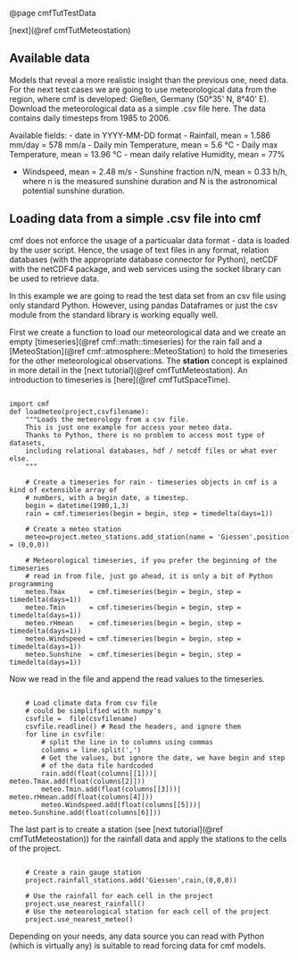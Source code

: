 @page cmfTutTestData

[next](@ref cmfTutMeteostation)

## Available data

Models that reveal a more realistic insight than the previous one, need
data. For the next test cases we are going to use meteorological data
from the region, where cmf is developed: Gießen, Germany (50°35' N,
8°40' E). Download the meteorological data as a simple .csv file here.
The data contains daily timesteps from 1985 to 2006.

Available fields: - date in YYYY-MM-DD format - Rainfall, mean = 1.586
mm/day = 578 mm/a - Daily min Temperature, mean = 5.6 °C - Daily max
Temperature, mean = 13.96 °C - mean daily relative Humidity, mean = 77%
- Windspeed, mean = 2.48 m/s - Sunshine fraction n/N, mean = 0.33 h/h,
where n is the measured sunshine duration and N is the astronomical
potential sunshine duration.

## Loading data from a simple .csv file into cmf

cmf does not enforce the usage of a particualar data format - data is
loaded by the user script. Hence, the usage of text files in any format,
relation databases (with the appropriate database connector for Python),
netCDF with the netCDF4 package, and web services using the socket
library can be used to retrieve data.

In this example we are going to read the test data set from an csv file
using only standard Python. However, using pandas Dataframes or just the
csv module from the standard library is working equally well.

First we create a function to load our meteorological data and we create
an empty [timeseries](@ref cmf::math::timeseries) for the rain fall
and a [MeteoStation](@ref cmf::atmosphere::MeteoStation) to hold the
timeseries for the other meteorological observations. The **station**
concept is explained in more detail in the [next
tutorial](@ref cmfTutMeteostation). An introduction to timeseries is
[here](@ref cmfTutSpaceTime).

~~~~~~~~~~~~~{.py}

import cmf
def loadmeteo(project,csvfilename):
    """Loads the meteorology from a csv file.
    This is just one example for access your meteo data.
    Thanks to Python, there is no problem to access most type of datasets,
    including relational databases, hdf / netcdf files or what ever else.
    """
    
    # Create a timeseries for rain - timeseries objects in cmf is a kind of extensible array of 
    # numbers, with a begin date, a timestep.
    begin = datetime(1980,1,3)
    rain = cmf.timeseries(begin = begin, step = timedelta(days=1))

    # Create a meteo station
    meteo=project.meteo_stations.add_station(name = 'Giessen',position = (0,0,0))

    # Meteorological timeseries, if you prefer the beginning of the timeseries
    # read in from file, just go ahead, it is only a bit of Python programming
    meteo.Tmax      = cmf.timeseries(begin = begin, step = timedelta(days=1))
    meteo.Tmin      = cmf.timeseries(begin = begin, step = timedelta(days=1))
    meteo.rHmean    = cmf.timeseries(begin = begin, step = timedelta(days=1))
    meteo.Windspeed = cmf.timeseries(begin = begin, step = timedelta(days=1))
    meteo.Sunshine  = cmf.timeseries(begin = begin, step = timedelta(days=1))
~~~~~~~~~~~~~

Now we read in the file and append the read values to the timeseries.

~~~~~~~~~~~~~{.py}

    # Load climate data from csv file
    # could be simplified with numpy's 
    csvfile =  file(csvfilename) 
    csvfile.readline() # Read the headers, and ignore them
    for line in csvfile:
        # split the line in to columns using commas
        columns = line.split(',')
        # Get the values, but ignore the date, we have begin and step
        # of the data file hardcoded
        rain.add(float(columns[[1]))|        meteo.Tmax.add(float(columns[2]]))
        meteo.Tmin.add(float(columns[[3]))|        meteo.rHmean.add(float(columns[4]]))
        meteo.Windspeed.add(float(columns[[5]))|        meteo.Sunshine.add(float(columns[6]]))
~~~~~~~~~~~~~

The last part is to create a station (see [next
tutorial](@ref cmfTutMeteostation)) for the rainfall data and apply the
stations to the cells of the project.

~~~~~~~~~~~~~{.py}           

    # Create a rain gauge station
    project.rainfall_stations.add('Giessen',rain,(0,0,0))
        
    # Use the rainfall for each cell in the project
    project.use_nearest_rainfall()
    # Use the meteorological station for each cell of the project
    project.use_nearest_meteo()
~~~~~~~~~~~~~

Depending on your needs, any data source you can read with Python (which
is virtually any) is suitable to read forcing data for cmf models.


